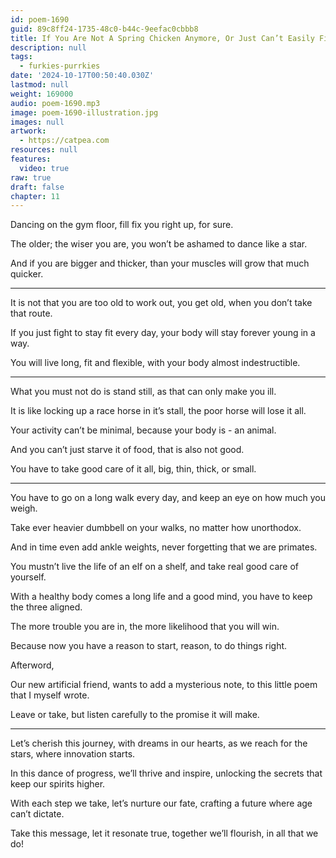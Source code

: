 ```yaml
---
id: poem-1690
guid: 89c8ff24-1735-48c0-b44c-9eefac0cbbb8
title: If You Are Not A Spring Chicken Anymore, Or Just Can’t Easily Fit Through The Car Door...
description: null
tags:
  - furkies-purrkies
date: '2024-10-17T00:50:40.030Z'
lastmod: null
weight: 169000
audio: poem-1690.mp3
image: poem-1690-illustration.jpg
images: null
artwork:
  - https://catpea.com
resources: null
features:
  video: true
raw: true
draft: false
chapter: 11
---
```


Dancing on the gym floor,
fill fix you right up, for sure.

The older; the wiser you are,
you won’t be ashamed to dance like a star.

And if you are bigger and thicker,
than your muscles will grow that much quicker.

---

It is not that you are too old to work out,
you get old, when you don’t take that route.

If you just fight to stay fit every day,
your body will stay forever young in a way.

You will live long, fit and flexible,
with your body almost indestructible.

---

What you must not do is stand still,
as that can only make you ill.

It is like locking up a race horse in it’s stall,
the poor horse will lose it all.

Your activity can’t be minimal,
because your body is - an animal.

And you can’t just starve it of food,
that is also not good.

You have to take good care of it all,
big, thin, thick, or small.

---

You have to go on a long walk every day,
and keep an eye on how much you weigh.

Take ever heavier dumbbell on your walks,
no matter how unorthodox.

And in time even add ankle weights,
never forgetting that we are primates.

You mustn’t live the life of an elf on a shelf,
and take real good care of yourself.

With a healthy body comes a long life and a good mind,
you have to keep the three aligned.

The more trouble you are in,
the more likelihood that you will win.

Because now you have a reason to start,
reason, to do things right.


Afterword,

Our new artificial friend, wants to add a mysterious note,
to this little poem that I myself wrote.

Leave or take,
but listen carefully to the promise it will make.

---


Let’s cherish this journey, with dreams in our hearts,
as we reach for the stars, where innovation starts.

In this dance of progress, we’ll thrive and inspire,
unlocking the secrets that keep our spirits higher.

With each step we take, let’s nurture our fate,
crafting a future where age can’t dictate.

Take this message, let it resonate true,
together we’ll flourish, in all that we do!
